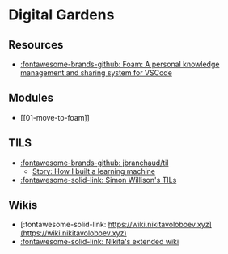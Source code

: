 Digital Gardens
===

Resources
---

- [:fontawesome-brands-github: Foam: A personal knowledge management and sharing system for VSCode][1]

<!-- Links -->
[1]: https://foambubble.github.io/foam/

Modules
---

- [[01-move-to-foam]]


TILS
---

- [:fontawesome-brands-github:
    jbranchaud/til](https://github.com/jbranchaud/til)
    - [Story: How I built a learning
        machine](https://dev.to/jbranchaud/how-i-built-a-learning-machine-45k9)
- [:fontawesome-solid-link: Simon Willison's
    TILs](https://simonwillison.net/2021/May/2/one-year-of-tils/)

Wikis
---

- [:fontawesome-solid-link:
    https://wiki.nikitavoloboev.xyz](https://wiki.nikitavoloboev.xyz)
- [:fontawesome-solid-link: Nikita's extended wiki](https://epictools.dev/)

